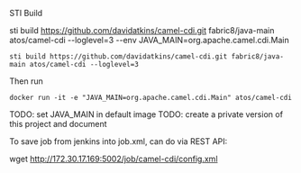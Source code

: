 STI Build

 sti build https://github.com/davidatkins/camel-cdi.git fabric8/java-main atos/camel-cdi --loglevel=3 --env JAVA_MAIN=org.apache.camel.cdi.Main

    sti build https://github.com/davidatkins/camel-cdi.git fabric8/java-main atos/camel-cdi --loglevel=3

Then run

    docker run -it -e "JAVA_MAIN=org.apache.camel.cdi.Main" atos/camel-cdi

TODO: set JAVA_MAIN in default image
TODO: create a private version of this project and document

To save job from jenkins into job.xml, can do via REST API:

wget http://172.30.17.169:5002/job/camel-cdi/config.xml